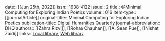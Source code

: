 date:: [[Jun 25th, 2022]]
issn:: 1938-4122
issue:: 2
title:: @Minimal Computing for Exploring Indian Poetics
volume:: 016
item-type:: [[journalArticle]]
original-title:: Minimal Computing for Exploring Indian Poetics
publication-title:: Digital Humanities Quarterly
journal-abbreviation:: DHQ
authors:: [[Zahra Rizvi]], [[Rohan Chauhan]], [[A. Sean Pue]], [[Nishat Zaidi]]
links:: [Local library](zotero://select/groups/2386895/items/A23DJ83X), [Web library](https://www.zotero.org/groups/2386895/items/A23DJ83X)
